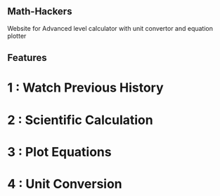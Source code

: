 ## Math-Hackers
Website for Advanced level calculator with unit convertor and equation plotter

## Features
# 1 :  Watch Previous History
# 2 :  Scientific Calculation 
# 3 :  Plot Equations
# 4 :  Unit Conversion
